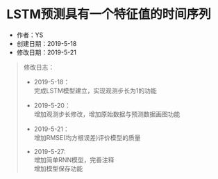 # LSTM预测具有一个特征值的时间序列  

+ 作者：YS  
+ 创建日期：2019-5-18  
+ 修改日期：2019-5-21  

> 修改日志：  
>
> + 2019-5-18：  
> 完成LSTM模型建立，实现观测步长为1的功能  
>
> + 2019-5-20：  
> 增加观测步长修改，增加原始数据与预测数据画图功能  
>
> + 2019-5-21：  
> 增加RMSE(均方根误差)评价模型的质量  
>
> + 2019-5-27:  
> 增加简单RNN模型，完善注释  
> 增加模型保存功能
